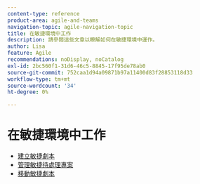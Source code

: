 ```yaml
---
content-type: reference
product-area: agile-and-teams
navigation-topic: agile-navigation-topic
title: 在敏捷環境中工作
description: 請參閱這些文章以瞭解如何在敏捷環境中運作。
author: Lisa
feature: Agile
recommendations: noDisplay, noCatalog
exl-id: 2bc560f1-31d6-46c5-8845-17f95de78ab0
source-git-commit: 752caa1d94a09871b97a11400d83f28853118d33
workflow-type: tm+mt
source-wordcount: '34'
ht-degree: 0%

---
```


# 在敏捷環境中工作

* [建立敏捷劇本](../../agile/work-in-an-agile-environment/create-an-agile-story.md)
* [管理敏捷待處理專案](../../agile/work-in-an-agile-environment/manage-the-agile-backlog.md)
* [移動敏捷劇本](../../agile/work-in-an-agile-environment/move-an-agile-story.md)
